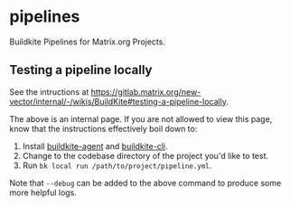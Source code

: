 # pipelines
Buildkite Pipelines for Matrix.org Projects.

## Testing a pipeline locally

See the intructions at
https://gitlab.matrix.org/new-vector/internal/-/wikis/BuildKite#testing-a-pipeline-locally.

The above is an internal page. If you are not allowed to view this page, know that
the instructions effectively boil down to:

1. Install [buildkite-agent](https://github.com/buildkite/agent) and [buildkite-cli](https://github.com/buildkite/cli).
2. Change to the codebase directory of the project you'd like to test.
3. Run `bk local run /path/to/project/pipeline.yml`.

Note that `--debug` can be added to the above command to produce
some more helpful logs.
